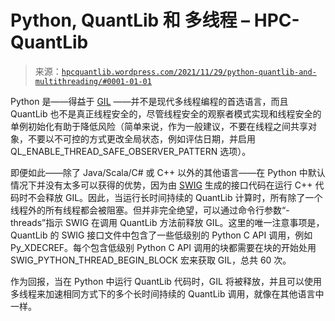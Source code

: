 <!--yml

分类：未分类

date: 2024-05-13 00:11:00

-->

# Python, QuantLib 和 多线程 – HPC-QuantLib

> 来源：[`hpcquantlib.wordpress.com/2021/11/29/python-quantlib-and-multithreading/#0001-01-01`](https://hpcquantlib.wordpress.com/2021/11/29/python-quantlib-and-multithreading/#0001-01-01)

Python 是——得益于 [GIL](https://en.wikipedia.org/wiki/Global_interpreter_lock) ——并不是现代多线程编程的首选语言，而且 QuantLib 也不是真正线程安全的，尽管线程安全的观察者模式实现和线程安全的单例初始化有助于降低风险（简单来说，作为一般建议，不要在线程之间共享对象，不要以不可控的方式更改全局状态，例如评估日期，并启用 QL_ENABLE_THREAD_SAFE_OBSERVER_PATTERN 选项）。

即便如此——除了 Java/Scala/C# 或 C++ 以外的其他语言——在 Python 中默认情况下并没有太多可以获得的优势，因为由 [SWIG](http://www.swig.org/) 生成的接口代码在运行 C++ 代码时不会释放 GIL。因此，当运行长时间持续的 QuantLib 计算时，所有除了一个线程外的所有线程都会被阻塞。但并非完全绝望，可以通过命令行参数“-threads”指示 SWIG 在调用 QuantLib 方法前释放 GIL。这里的唯一注意事项是，QuantLib 的 SWIG 接口文件中包含了一些低级别的 Python C API 调用，例如 Py_XDECREF。每个包含低级别 Python C API 调用的块都需要在块的开始处用 SWIG_PYTHON_THREAD_BEGIN_BLOCK 宏来获取 GIL，总共 60 次。

作为回报，当在 Python 中运行 QuantLib 代码时，GIL 将被释放，并且可以使用多线程来加速相同方式下的多个长时间持续的 QuantLib 调用，就像在其他语言中一样。
